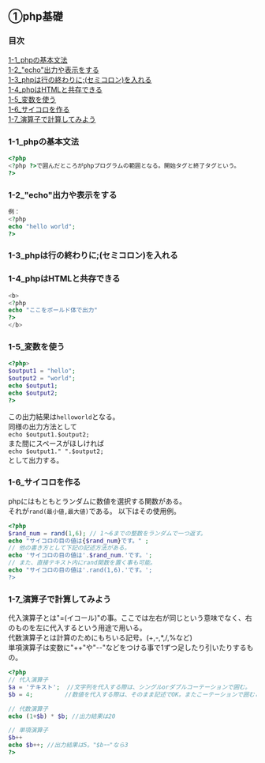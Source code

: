 ## ①php基礎
### 目次
[1-1_phpの基本文法](#1-1phpの基本文法)</br>
[1-2_"echo"出力や表示をする](#1-2_"echo"出力や表示をする)</br>
[1-3_phpは行の終わりに;(セミコロン)を入れる](#1-3_phpは行の終わりに;(セミコロン)を入れる)</br>
[1-4_phpはHTMLと共存できる](#1-4_phpはHTMLと共存できる)</br>
[1-5_変数を使う](#1-5_変数を使う)</br>
[1-6_サイコロを作る](#1-6_サイコロを作る)</br>
[1-7_演算子で計算してみよう](#1-7_演算子で計算してみよう)</br>


### 1-1_phpの基本文法
```php
<?php
<?php ?>で囲んだところがphpプログラムの範囲となる。開始タグと終了タグという。
?>
```

### 1-2_"echo"出力や表示をする
```php
例：
<?php
echo "hello world";
?>
```

### 1-3_phpは行の終わりに;(セミコロン)を入れる

### 1-4_phpはHTMLと共存できる
```php
<b>
<?php
echo "ここをボールド体で出力"
?>
</b>
```

### 1-5_変数を使う
```php
<?php>
$output1 = "hello";
$output2 = "world";
echo $output1;
echo $output2;
?>
```
この出力結果は`helloworld`となる。</br>
同様の出力方法として</br>
`echo $output1.$output2;`</br>
また間にスペースがほしければ</br>
`echo $output1." ".$output2;`</br>
として出力する。

### 1-6_サイコロを作る
phpにはもともとランダムに数値を選択する関数がある。</br>
それが`rand(最小値,最大値)`である。
以下はその使用例。
```php
<?php
$rand_num = rand(1,6); // 1〜6までの整数をランダムで一つ返す。
echo "サイコロの目の値は{$rand_num}です。" ;
// 他の書き方として下記の記述方法がある。
echo 'サイコロの目の値は'.$rand_num.'です。';
// また、直接テキスト内にrand関数を置く事も可能。
echo "サイコロの目の値は'.rand(1,6).'です。';
?>
```

### 1-7_演算子で計算してみよう
代入演算子とは"=(イコール)"の事。ここでは左右が同じという意味でなく、右のものを左に代入するという用途で用いる。</br>
代数演算子とは計算のためにもちいる記号。(+,-,*,/,%など)</br>
単項演算子は変数に"++"や"--"などをつける事で1ずつ足したり引いたりするもの。</br>
```php
<?php
// 代入演算子
$a = 'テキスト';  //文字列を代入する際は、シングルorダブルコーテーションで囲む。
$b = 4;         //数値を代入する際は、そのまま記述でOK。またこーテーションで囲むと文字列として扱われる。

// 代数演算子
echo (1+$b) * $b; //出力結果は20

// 単項演算子
$b++
echo $b++; //出力結果は5。"$bｰｰ"なら3
?>
```




